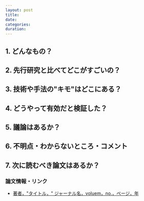 ```yaml
---
layout: post
title: 
date: 
categories: 
duration: 
---
```


## 1. どんなもの？

## 2. 先行研究と比べてどこがすごいの？

## 3. 技術や手法の"キモ"はどこにある？

## 4. どうやって有効だと検証した？

## 5. 議論はあるか？

## 6. 不明点・わからないところ・コメント

## 7. 次に読むべき論文はあるか？

### 論文情報・リンク

- [著者，"タイトル，" ジャーナル名，voluem，no.，ページ，年](論文リンク)
